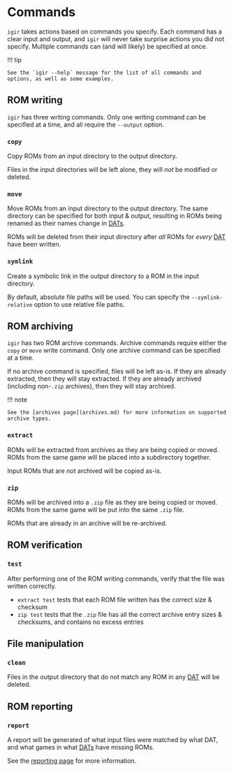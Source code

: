 # Commands

`igir` takes actions based on commands you specify. Each command has a clear input and output, and `igir` will never take surprise actions you did not specify. Multiple commands can (and will likely) be specified at once.

!!! tip

    See the `igir --help` message for the list of all commands and options, as well as some examples.

## ROM writing

`igir` has three writing commands. Only one writing command can be specified at a time, and all require the `--output` option.

### `copy`

Copy ROMs from an input directory to the output directory.

Files in the input directories will be left alone, they will _not_ be modified or deleted.

### `move`

Move ROMs from an input directory to the output directory. The same directory can be specified for both input & output, resulting in ROMs being renamed as their names change in [DATs](dats.md).

ROMs will be deleted from their input directory after _all_ ROMs for _every_ [DAT](dats.md) have been written.

### `symlink`

Create a symbolic link in the output directory to a ROM in the input directory.

By default, absolute file paths will be used. You can specify the `--symlink-relative` option to use relative file paths.

## ROM archiving

`igir` has two ROM archive commands. Archive commands require either the `copy` or `move` write command. Only one archive command can be specified at a time.

If no archive command is specified, files will be left as-is. If they are already extracted, then they will stay extracted. If they are already archived (including non-`.zip` archives), then they will stay archived.

!!! note

    See the [archives page](archives.md) for more information on supported archive types.

### `extract`

ROMs will be extracted from archives as they are being copied or moved. ROMs from the same game will be placed into a subdirectory together.

Input ROMs that are _not_ archived will be copied as-is.

### `zip`

ROMs will be archived into a `.zip` file as they are being copied or moved. ROMs from the same game will be put into the same `.zip` file.

ROMs that are already in an archive will be re-archived.

## ROM verification

### `test`

After performing one of the ROM writing commands, verify that the file was written correctly.

- `extract test` tests that each ROM file written has the correct size & checksum
- `zip test` tests that the `.zip` file has all the correct archive entry sizes & checksums, and contains no excess entries

## File manipulation

### `clean`

Files in the output directory that do not match any ROM in any [DAT](dats.md) will be deleted.

## ROM reporting

### `report`

A report will be generated of what input files were matched by what DAT, and what games in what [DATs](dats.md) have missing ROMs.

See the [reporting page](reporting.md) for more information.
